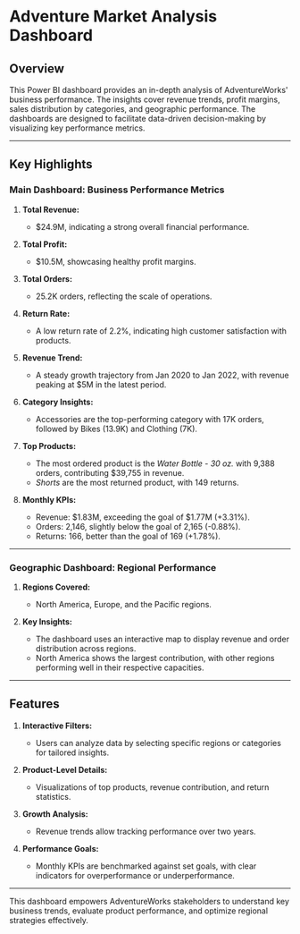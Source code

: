 # Adventure Market Analysis Dashboard

## Overview
This Power BI dashboard provides an in-depth analysis of AdventureWorks' business performance. The insights cover revenue trends, profit margins, sales distribution by categories, and geographic performance. The dashboards are designed to facilitate data-driven decision-making by visualizing key performance metrics.

---

## Key Highlights

### **Main Dashboard: Business Performance Metrics**
1. **Total Revenue:**  
   - $24.9M, indicating a strong overall financial performance.

2. **Total Profit:**  
   - $10.5M, showcasing healthy profit margins.

3. **Total Orders:**  
   - 25.2K orders, reflecting the scale of operations.

4. **Return Rate:**  
   - A low return rate of 2.2%, indicating high customer satisfaction with products.

5. **Revenue Trend:**  
   - A steady growth trajectory from Jan 2020 to Jan 2022, with revenue peaking at $5M in the latest period.

6. **Category Insights:**  
   - Accessories are the top-performing category with 17K orders, followed by Bikes (13.9K) and Clothing (7K).

7. **Top Products:**  
   - The most ordered product is the *Water Bottle - 30 oz.* with 9,388 orders, contributing $39,755 in revenue.  
   - *Shorts* are the most returned product, with 149 returns.

8. **Monthly KPIs:**  
   - Revenue: $1.83M, exceeding the goal of $1.77M (+3.31%).  
   - Orders: 2,146, slightly below the goal of 2,165 (-0.88%).  
   - Returns: 166, better than the goal of 169 (+1.78%).

---

### **Geographic Dashboard: Regional Performance**
1. **Regions Covered:**  
   - North America, Europe, and the Pacific regions.  

2. **Key Insights:**  
   - The dashboard uses an interactive map to display revenue and order distribution across regions.  
   - North America shows the largest contribution, with other regions performing well in their respective capacities.

---

## Features
1. **Interactive Filters:**  
   - Users can analyze data by selecting specific regions or categories for tailored insights.

2. **Product-Level Details:**  
   - Visualizations of top products, revenue contribution, and return statistics.

3. **Growth Analysis:**  
   - Revenue trends allow tracking performance over two years.

4. **Performance Goals:**  
   - Monthly KPIs are benchmarked against set goals, with clear indicators for overperformance or underperformance.

---

This dashboard empowers AdventureWorks stakeholders to understand key business trends, evaluate product performance, and optimize regional strategies effectively.
